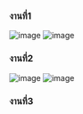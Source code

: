 ### งานที่1
![image](https://github.com/user-attachments/assets/d4b103ec-a784-4c44-a043-594637ebe70b)
![image](https://github.com/user-attachments/assets/1120d098-4a0f-4992-9129-038980f2d88e)
### งานที่2
![image](https://github.com/user-attachments/assets/58b43081-82f5-457e-9703-728fe5111bdc)
![image](https://github.com/user-attachments/assets/d3bc5dcd-acd1-4145-98c7-a2756b5073f6)
### งานที่3

